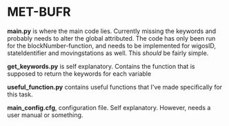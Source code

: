 # MET-BUFR

**main.py** is where the main code lies. Currently missing the keywords and probably needs to alter the global attributed. The code has only been run
for the blockNumber-function, and needs to be implemented for wigosID, stateIdentifier and movingstations as well. This _should_ be fairly simple.

**get_keywords.py** is self explanatory. Contains the function that is supposed to return the keywords for each variable

**useful_function.py** contains useful functions that I've made specifically for this task.

**main_config.cfg**, configuration file. Self explanatory. However, needs a user manual or something.
